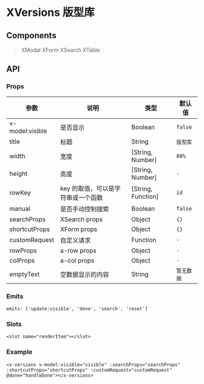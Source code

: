 # XVersions 版型库

## Components

> XModal
> XForm
> XSearch
> XTable

## API

### Props

| 参数 | 说明 | 类型 | 默认值 |
| --- | --- | --- | --- |
| v-model:visible | 是否显示 | Boolean | `false` |
| title | 标题 | String | `版型库` |
| width | 宽度 | [String, Number] | `80%` |
| height | 高度 | [String, Number] | `-` |
| rowKey | key 的取值，可以是字符串或一个函数 | [String, Function] | `id` |
| manual | 是否手动控制搜索 | Boolean | `false` |
| searchProps | XSearch props | Object | `{}` |
| shortcutProps | XForm props | Object | `{}` |
| customRequest | 自定义请求 | Function | `-` |
| rowProps |a-row props | Object | `-` |
| colProps | a-col props | Object | `-` |
| emptyText | 空数据显示的内容 | String | `暂无数据` |

### Emits

```vue
emits: ['update:visible', 'done', 'search', 'reset']
```

### Slots

```vue
<slot name="renderItem"></slot>
```

### Example

```vue
<x-versions v-model:visible="visible" :searchProps="searchProps" :shortcutProps="shortcutProps" :customRequest="customRequest" @done="handleDone"></x-versions>
```
